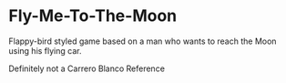 # Fly-Me-To-The-Moon
Flappy-bird styled game based on a man who wants to reach the Moon using his flying car.

Definitely not a Carrero Blanco Reference

